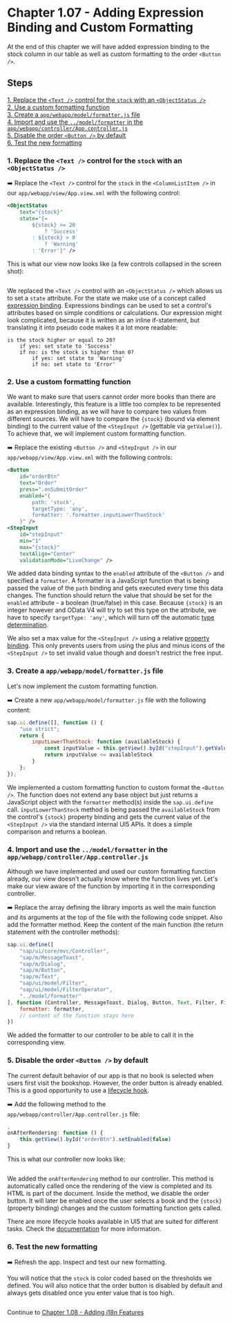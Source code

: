 # Chapter 1.07 - Adding Expression Binding and Custom Formatting

At the end of this chapter we will have added expression binding to the stock column in our table as well as custom formatting to the order `<Button />`.

## Steps

[1. Replace the `<Text />` control for the `stock` with an `<ObjectStatus />`](#1-replace-the-text--control-for-the-stock-with-an-objectstatus)<br>
[2. Use a custom formatting function](#2-use-a-custom-formatting-function)<br>
[3. Create a `app/webapp/model/formatter.js` file](#3-create-a-appwebappmodelformatterjs-file)<br>
[4. Import and use the `../model/formatter` in the `app/webapp/controller/App.controller.js`](#4-import-and-use-the-modelformatter-in-the-appwebappcontrollerappcontrollerjs)<br>
[5. Disable the order `<Button />` by default](#5-disable-the-order-button--by-default)<br>
[6. Test the new formatting](#6-test-the-new-formatting)<br>

### 1. Replace the `<Text />` control for the `stock` with an `<ObjectStatus />`

➡️ Replace the `<Text />` control for the `stock` in the `<ColumnListItem />`  in our `app/webapp/view/App.view.xml` with the following control:

```xml
<ObjectStatus 
    text="{stock}"
    state="{=
        ${stock} >= 20
            ? 'Success'
        : ${stock} > 0
            ? 'Warning'
        : 'Error'}" />
```

This is what our view now looks like (a few controls collapsed in the screen shot):

![]()

We replaced the `<Text />` control with an `<ObjectStatus />` which allows us to set a `state` attribute. For the state we make use of a concept called [expression binding](https://sapui5.hana.ondemand.com/#/topic/c98d57347ba444c6945f596584d2db45). Expressions bindings can be used to set a control's attributes based on simple conditions or calculations. Our expression might look complicated, because it is written as an inline if-statement, but translating it into pseudo code makes it a lot more readable:

```text
is the stock higher or equal to 20?
    if yes: set state to 'Success'
    if no: is the stock is higher than 0?
        if yes: set state to 'Warning'
        if no: set state to 'Error'
```

### 2. Use a custom formatting function

We want to make sure that users cannot order more books than there are available. Interestingly, this feature is a little too complex to be represented as an expression binding, as we will have to compare two values from different sources. We will have to compare the `{stock}` (bound via element binding) to the current value of the `<StepInput />` (gettable via `getValue()`). To achieve that, we will implement custom formatting function.

➡️ Replace the existing `<Button />` and `<StepInput />` in our `app/webapp/view/App.view.xml` with the following controls:

```xml
<Button
    id="orderBtn"
    text="Order"
    press=".onSubmitOrder"
    enabled="{
        path: 'stock',
        targetType: 'any',
        formatter: '.formatter.inputLowerThanStock'
    }" />
<StepInput 
    id="stepInput"
    min="1"
    max="{stock}"
    textAlign="Center"
    validationMode="LiveChange" />
```

We added data binding syntax to the `enabled` attribute of the `<Button />` and specified a `formatter`. A formatter is a JavaScript function that is being passed the value of the `path` binding and gets executed every time this data changes. The function should return the value that should be set for the `enabled` attribute - a boolean (true/false) in this case. Because `{stock}` is an integer however and OData V4 will try to set this type on the attribute, we have to specify `targetType: 'any'`, which will turn off the automatic [type determination](https://openui5.hana.ondemand.com/topic/53cdd55a77ce4f33a14bd0767a293063.html).

We also set a max value for the `<StepInput />` using a relative [property binding](https://ui5.sap.com/#/topic/91f0d8ab6f4d1014b6dd926db0e91070). This only prevents users from using the plus and minus icons of the `<StepInput />` to set invalid value though and doesn't restrict the free input.

### 3. Create a `app/webapp/model/formatter.js` file

Let's now implement the custom formatting function.

➡️ Create a new `app/webapp/model/formatter.js` file with the following content:

```javascript
sap.ui.define([], function () {
	"use strict";
	return {
		inputLowerThanStock: function (availableStock) {
            const inputValue = this.getView().byId("stepInput").getValue()
            return inputValue <= availableStock
		}
	};
});
```

We implemented a custom formatting function to custom format the `<Button />`. The function does not extend any base object but just returns a JavaScript object with the `formatter` method(s) inside the `sap.ui.define` call. `inputLowerThanStock` method is being passed the `availableStock` from the control's `{stock}` property binding and gets the current value of the `<StepInput />` via the standard internal UI5 APIs. It does a simple comparison and returns a boolean.

### 4. Import and use the `../model/formatter` in the `app/webapp/controller/App.controller.js`

Although we have implemented and used our custom formatting function already, our view doesn't actually know where the function lives yet. Let's make our view aware of the function by importing it in the corresponding controller.

➡️ Replace the array defining the library imports as well the main function and its arguments at the top of the file with the following code snippet. Also add the formatter method. Keep the content of the main function (the return statement with the controller methods):

```javascript
sap.ui.define([
    "sap/ui/core/mvc/Controller",
    "sap/m/MessageToast",
    "sap/m/Dialog",
    "sap/m/Button",
    "sap/m/Text",
    "sap/ui/model/Filter",
    "sap/ui/model/FilterOperator",
    "../model/formatter"
], function (Controller, MessageToast, Dialog, Button, Text, Filter, FilterOperator, formatter) {
    formatter: formatter,
    // content of the function stays here
})  
```

We added the formatter to our controller to be able to call it in the corresponding view.

### 5. Disable the order `<Button />` by default

The current default behavior of our app is that no book is selected when users first visit the bookshop. However, the order button is already enabled. This is a good opportunity to use a [lifecycle hook](https://sapui5.hana.ondemand.com/sdk/#/topic/121b8e6337d147af9819129e428f1f75.html).

➡️ Add the following method to the `app/webapp/controller/App.controller.js` file:

```javascript
,
onAfterRendering: function () {
    this.getView().byId("orderBtn").setEnabled(false)
}
```

This is what our controller now looks like:

![]()

We added the `onAfterRendering` method to our controller. This method is automatically called once the rendering of the view is completed and its HTML is part of the document. Inside the method, we disable the order button. It will later be enabled once the user selects a book and the `{stock}` (property binding) changes and the custom formatting function gets called.

There are more lifecycle hooks available in UI5 that are suited for different tasks. Check the [documentation](https://sapui5.hana.ondemand.com/sdk/#/topic/121b8e6337d147af9819129e428f1f75.html) for more information.

### 6. Test the new formatting

➡️ Refresh the app. Inspect and test our new formatting. 

You will notice that the `stock` is color coded based on the thresholds we defined. You will also notice that the order button is disabled by default and always gets disabled once you enter value that is too high.

![]()

Continue to [Chapter 1.08 - Adding i18n Features](/chapters/1.08-i18n/)
